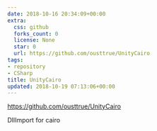 ```yaml
---
date: 2018-10-16 20:34:09+00:00
extra:
  css: github
  forks_count: 0
  license: None
  star: 0
  url: https://github.com/ousttrue/UnityCairo
tags:
- repository
- CSharp
title: UnityCairo
updated: 2018-10-19 07:13:06+00:00
---
```


<https://github.com/ousttrue/UnityCairo>

DllImport for cairo
